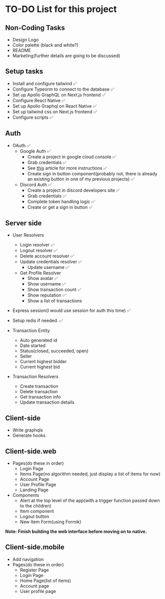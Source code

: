 # TO-DO List for this project

## Non-Coding Tasks

- Design Logo
- Color palette (black and white?)
- README
- Marketing(further details are going to be discussed)

## Setup tasks

- Install and configure tailwind ✅
- Configure Typeorm to connect to the database ✅
- Set up Apollo GraphQL on Next.js frontend ✅
- Configure React Native ✅
- Set up Apollo Graphql on React Native ✅
- Set up tailwind css on Next.js frontend ✅
- Configure scripts ✅

## Auth

- OAuth ✅
  - Google Auth ✅
    - Create a project in google cloud console ✅
    - Grab credentials ✅
    - See [this](https://medium.com/authpack/easy-google-auth-with-node-js-99ac40b97f4c) article for more instructions ✅
    - Create sign in button component(probably not, there is already an existing button in one of my previous projects) ✅
  - Discord Auth ✅
    - Create a project in discord developers site ✅
    - Grab credentials ✅
    - Complete token handling logic ✅
    - Create or get a sign in button ✅

## Server side

- User Resolvers

  - Login resolver ✅
  - Logout resolver ✅
  - Delete account resolver ✅
  - Update credentials resolver ✅
    - Update username ✅
  - Get Profile Resolver
    - Show avatar ✅
    - Show username ✅
    - Show transaction count ✅
    - Show reputation ✅
    - Show a list of transactions

- Express session(I would use session for auth this time) ✅
- Setup redis if needed. ✅
- Transaction Entity

  - Auto generated id
  - Date started
  - Status(closed, succeeded, open)
  - Seller
  - Current highest bidder
  - Current highest bid

- Transaction Resolvers

  - Create transaction
  - Delete transaction
  - Get transaction info
  - Update transaction details

## Client-side

- Write graphqls
- Generate hooks

## Client-side.web

- Pages(do these in order)
  - Login Page
  - Items Page(no algorithm needed, just display a list of items for now)
  - Account Page
  - User Profile Page
  - Landing Page
- Components
  - Alert at the top level of the app(with a trigger function passed down to the children)
  - Item component
  - Logout button
  - New Item Form(using Formik)

**Note: Finish building the web interface before moving on to native.**

## Client-side.mobile

- Add navigation
- Pages(do these in order)
  - Register Page
  - Login Page
  - Home Page(list of items)
  - Account page
  - User profile page

